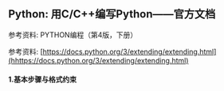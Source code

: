 ## Python: 用C/C++编写Python——官方文档

参考资料: PYTHON编程（第4版，下册）

参考资料: [https://docs.python.org/3/extending/extending.html](hhttps://docs.python.org/3/extending/extending.html)

#### 1.基本步骤与格式约束
